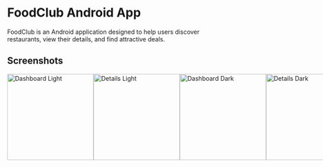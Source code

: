 # FoodClub Android App

FoodClub is an Android application designed to help users discover restaurants, view their details,
and find attractive deals.

## Screenshots
<div style="display: flex; flex-direction: row;">  
<img src="https://github.com/pratikmhatre/LocalBites/blob/master/images/Light_1.png" alt="Dashboard Light" width="200"/>
<img src="https://github.com/pratikmhatre/LocalBites/blob/master/images/Light_2.png" alt="Details Light" width="200"/>

<img src="https://github.com/pratikmhatre/LocalBites/blob/master/images/Dark_1.png" alt="Dashboard Dark" width="200"/>
<img src="https://github.com/pratikmhatre/LocalBites/blob/master/images/Dark_2.png" alt="Details Dark" width="200"/>



## Features

* **Restaurant Discovery:** Browse a list of available restaurants.
* **Search Functionality:** Quickly find restaurants by name or other criteria.
* **Restaurant Details:** View comprehensive details for each restaurant, including:
    * Images
    * Cuisine types
    * Address and location
    * Operating hours
    * Available deals and discounts
* **Deal Listings:** See current deals offered by restaurants, including discount percentages and
  validity.
* **Modern UI:** Built with Jetpack Compose for a declarative and modern user interface.

## Technologies & Libraries Used

This project leverages a modern Android tech stack:

* **Programming Language:** [Kotlin](https://kotlinlang.org/) (Primarily)
* **UI Toolkit:** [Jetpack Compose](https://developer.android.com/jetpack/compose) - For building
  the entire UI declaratively.
    * `androidx.compose.ui`
    * `androidx.compose.material3` (for Material Design 3 components)
    * `androidx.compose.foundation`
    * `androidx.compose.runtime`
    * `androidx.compose.animation`
    * `androidx.navigation:navigation-compose` (for navigation between screens)
* **Architecture:**
    * Likely MVVM (Model-View-ViewModel) or a similar modern architectural pattern.
    * [ViewModel](https://developer.android.com/topic/libraries/architecture/viewmodel) (
      `androidx.lifecycle:lifecycle-viewmodel-compose`) - To store and manage UI-related data in a
      lifecycle-conscious way.
* **Asynchronous Programming:**
    * [Kotlin Coroutines](https://kotlinlang.org/docs/coroutines-overview.html) - For managing
      background threads and asynchronous operations.
    * [Kotlin Flows](https://kotlinlang.org/docs/flow.html) - For handling streams of data
      asynchronously (e.g., for search debounce, observing data changes).
* **Networking:**
    * [Retrofit](https://square.github.io/retrofit/) - A type-safe HTTP client for Android and Java.
    * [Gson Converter](https://github.com/square/retrofit/tree/master/retrofit-converters/gson) (
      `com.squareup.retrofit2:converter-gson`) - For serializing and deserializing JSON data with
      Retrofit.
* **Dependency Injection:**
    * [Hilt](https://developer.android.com/training/dependency-injection/hilt-android) (
      `androidx.hilt:hilt-navigation-compose`, potentially `dagger.hilt.android.plugin`) - For
      managing dependencies throughout the application.
* **Image Loading:**
    * [Coil](https://coil-kt.github.io/coil/) or [Glide](https://github.com/bumptech/glide) (Common
      choices; you're using `AsyncImage`, which often relies on Coil by default in many Compose
      projects, or you might have configured a specific image loading library).
* **Testing:**
    * [JUnit](https://junit.org/junit5/) (Likely for unit tests).
    * [Truth](https://truth.dev/) (Potentially for assertions in tests).
    * [Robolectric](http://robolectric.org/) (Potentially for instrumented unit tests that require
      Android framework classes).
    * Compose UI Tests (`androidx.compose.ui:ui-test-junit4`)
* **Build System:** [Gradle](https://gradle.org/)

## Testing

The project includes the following types of tests to ensure code quality and correctness:

### Unit Tests

*   Located in `app/src/test/java/`.
*   **Transformation Functions (`core/utils/TransformationTest.kt`):**
    *   `test_restaurant_to_restaurant_details_model_conversion`: Verifies correct mapping from network `Restaurant` model to `RestaurantDetailsModel`.
    *   `test_deals_sorting_and_transformation`: Checks if deals are correctly sorted by discount and transformed into the `Deal` domain model.
    *   `test_restaurant_list_to_display_model_conversion`: Ensures the list of network `Restaurant` models is correctly mapped to `RestaurantListDisplayModel`.
    *   `test_get_cuisines_text_formatting`: Validates the formatting of cuisine lists into a comma-separated string.
    *   `test_get_best_deal_data_logic`: Tests the logic for extracting the best deal from a list of deals.
    *   *(Please add more specific descriptions of your other unit tests here as you create or identify them).*

### UI Tests (Instrumented Tests)

*   Located in `app/src/androidTest/java/`.
*   **Restaurant List Screen:**
    *   *(e.g., `test_restaurant_list_displays_items`: Verifies that restaurants are loaded and displayed).*
    *   *(e.g., `test_search_filters_restaurants`: Checks if the search functionality correctly filters the list).*
    *   *(e.g., `test_navigation_to_details_screen`: Ensures tapping a restaurant item navigates to the details screen).*
*   **Restaurant Details Screen:**
    *   *(e.g., `test_restaurant_details_are_displayed`: Verifies all relevant information is shown).*
    *   *(e.g., `test_deals_section_is_populated`: Checks if deals are correctly displayed).*
*   *(Please add more specific descriptions of your UI tests here as you create or identify them).*

*(Remember to update the placeholder test case descriptions above with actual details from your test files.)*

## Getting Started

1.  Clone the repository:
    bash git clone <your-repository-url>
2.  Open the project in Android Studio (latest stable version recommended).
3.  Let Gradle sync and download the necessary dependencies.
4.  Run the application on an Android emulator or a physical device.

## Future Enhancements (Ideas)

*   User authentication
*   Bookmarking favorite restaurants
*   Filtering restaurants by cuisine, location, etc.
*   Map integration to show restaurant locations.
*   User reviews and ratings.

## Contribution

Currently, this is a solo project, but contributions/suggestions are welcome. Please open an issue to discuss potential changes.
